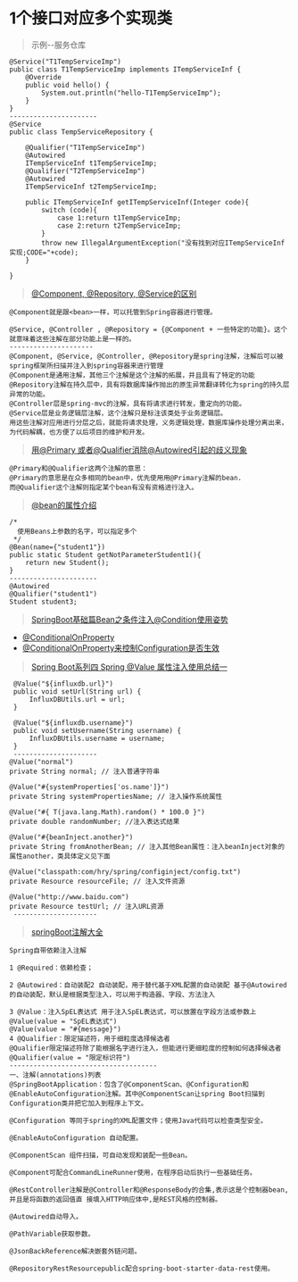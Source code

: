 # 1个接口对应多个实现类
> 示例--服务仓库
```
@Service("T1TempServiceImp")
public class T1TempServiceImp implements ITempServiceInf {
    @Override
    public void hello() {
        System.out.println("hello-T1TempServiceImp");
    }
}
----------------------
@Service
public class TempServiceRepository {

    @Qualifier("T1TempServiceImp")
    @Autowired
    ITempServiceInf t1TempServiceImp;
    @Qualifier("T2TempServiceImp")
    @Autowired
    ITempServiceInf t2TempServiceImp;

    public ITempServiceInf getITempServiceInf(Integer code){
        switch (code){
            case 1:return t1TempServiceImp;
            case 2:return t2TempServiceImp;
        }
        throw new IllegalArgumentException("没有找到对应ITempServiceInf实现;CODE="+code);
    }

}
```
> [@Component, @Repository, @Service的区别](https://blog.csdn.net/fansili/article/details/78740877)
```
@Component就是跟<bean>一样，可以托管到Spring容器进行管理。

@Service, @Controller , @Repository = {@Component + 一些特定的功能}。这个就意味着这些注解在部分功能上是一样的。
---------------------
@Component, @Service, @Controller, @Repository是spring注解，注解后可以被spring框架所扫描并注入到spring容器来进行管理 
@Component是通用注解，其他三个注解是这个注解的拓展，并且具有了特定的功能 
@Repository注解在持久层中，具有将数据库操作抛出的原生异常翻译转化为spring的持久层异常的功能。 
@Controller层是spring-mvc的注解，具有将请求进行转发，重定向的功能。 
@Service层是业务逻辑层注解，这个注解只是标注该类处于业务逻辑层。 
用这些注解对应用进行分层之后，就能将请求处理，义务逻辑处理，数据库操作处理分离出来，为代码解耦，也方便了以后项目的维护和开发。
```
> [用@Primary 或者@Qualifier消除@Autowired引起的歧义现象](https://www.cnblogs.com/1540340840qls/p/6970692.html)
```
@Primary和@Qualifier这两个注解的意思：
@Primary的意思是在众多相同的bean中，优先使用用@Primary注解的bean.
而@Qualifier这个注解则指定某个bean有没有资格进行注入。
```
> [@bean的属性介绍](https://www.cnblogs.com/SpringStudy/p/8590036.html)
```
/*
  使用Beans上参数的名字，可以指定多个
 */
@Bean(name={"student1"})
public static Student getNotParameterStudent1(){
    return new Student();
}
----------------------
@Autowired
@Qualifier("student1")
Student student3;
```
> [SpringBoot基础篇Bean之条件注入@Condition使用姿势](https://blog.csdn.net/liuyueyi25/article/details/83244263)
- [@ConditionalOnProperty](https://blog.csdn.net/weixin_36833780/article/details/80886942)
- [@ConditionalOnProperty来控制Configuration是否生效](https://www.jianshu.com/p/68a75c093023)

> [Spring Boot系列四 Spring @Value 属性注入使用总结一](https://blog.csdn.net/hry2015/article/details/72353994/)
```
 @Value("${influxdb.url}")
 public void setUrl(String url) {
     InfluxDBUtils.url = url;
 }

 @Value("${influxdb.username}")
 public void setUsername(String username) {
     InfluxDBUtils.username = username;
 }
 ---------------------
@Value("normal")
private String normal; // 注入普通字符串

@Value("#{systemProperties['os.name']}")
private String systemPropertiesName; // 注入操作系统属性

@Value("#{ T(java.lang.Math).random() * 100.0 }")
private double randomNumber; //注入表达式结果

@Value("#{beanInject.another}")
private String fromAnotherBean; // 注入其他Bean属性：注入beanInject对象的属性another，类具体定义见下面

@Value("classpath:com/hry/spring/configinject/config.txt")
private Resource resourceFile; // 注入文件资源

@Value("http://www.baidu.com")
private Resource testUrl; // 注入URL资源
 --------------------- 
```
> [springBoot注解大全](https://www.cnblogs.com/tanwei81/p/6814022.html)
```
Spring自带依赖注入注解

1 @Required：依赖检查；

2 @Autowired：自动装配2 自动装配，用于替代基于XML配置的自动装配 基于@Autowired的自动装配，默认是根据类型注入，可以用于构造器、字段、方法注入

3 @Value：注入SpEL表达式 用于注入SpEL表达式，可以放置在字段方法或参数上
@Value(value = "SpEL表达式")  
@Value(value = "#{message}")  
4 @Qualifier：限定描述符，用于细粒度选择候选者
@Qualifier限定描述符除了能根据名字进行注入，但能进行更细粒度的控制如何选择候选者
@Qualifier(value = "限定标识符") 
-------------------------------------
一、注解(annotations)列表 
@SpringBootApplication：包含了@ComponentScan、@Configuration和@EnableAutoConfiguration注解。其中@ComponentScan让spring Boot扫描到Configuration类并把它加入到程序上下文。

@Configuration 等同于spring的XML配置文件；使用Java代码可以检查类型安全。

@EnableAutoConfiguration 自动配置。

@ComponentScan 组件扫描，可自动发现和装配一些Bean。

@Component可配合CommandLineRunner使用，在程序启动后执行一些基础任务。

@RestController注解是@Controller和@ResponseBody的合集,表示这是个控制器bean,并且是将函数的返回值直 接填入HTTP响应体中,是REST风格的控制器。

@Autowired自动导入。

@PathVariable获取参数。

@JsonBackReference解决嵌套外链问题。

@RepositoryRestResourcepublic配合spring-boot-starter-data-rest使用。
```
> []()
